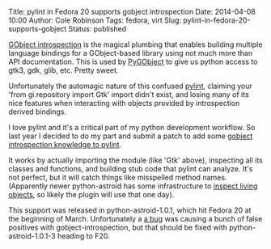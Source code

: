 Title: pylint in Fedora 20 supports gobject introspection
Date: 2014-04-08 10:00
Author: Cole Robinson
Tags: fedora, virt
Slug: pylint-in-fedora-20-supports-gobject
Status: published

[GObject introspection](https://wiki.gnome.org/GObjectIntrospection) is the magical plumbing that enables building multiple language bindings for a GObject-based library using not much more than API documentation. This is used by [PyGObject](https://wiki.gnome.org/PyGObject) to give us python access to gtk3, gdk, glib, etc. Pretty sweet.

Unfortunately the automagic nature of this confused [pylint](https://www.pylint.org/), claiming your 'from gi.repository import Gtk' import didn't exist, and losing many of its nice features when interacting with objects provided by introspection derived bindings.

I love pylint and it's a critical part of my python development workflow. So last year I decided to do my part and submit a patch to add some [gobject introspection knowledge to pylint](https://bitbucket.org/logilab/pylint-brain/issue/1/patch-pylint-brain-plugin-for-gobject).

It works by actually importing the module (like 'Gtk' above), inspecting all its classes and functions, and building stub code that pylint can analyze. It's not perfect, but it will catch things like misspelled method names. (Apparently newer python-astroid has some infrastructure to [inspect living objects](https://bitbucket.org/logilab/pylint-brain/issue/4/py2gi-rewrite-using-the-living-object), so likely the plugin will use that one day).

This support was released in python-astroid-1.0.1, which hit Fedora 20 at the beginning of March. Unfortunately a [a bug](https://bugzilla.redhat.com/show_bug.cgi?id=1079643) was causing a bunch of false positives with gobject-introspection, but that should be fixed with python-astroid-1.0.1-3 heading to F20.
